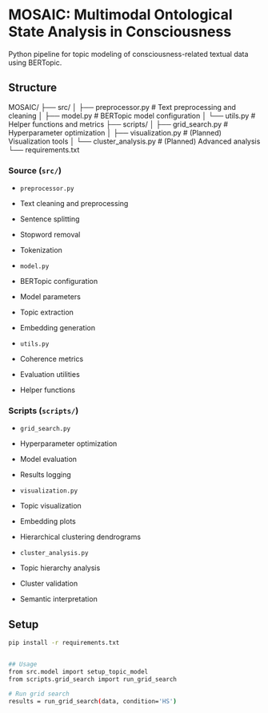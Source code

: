 # MOSAIC: Multimodal Ontological State Analysis in Consciousness

Python pipeline for topic modeling of consciousness-related textual data using BERTopic.

## Structure

MOSAIC/
├── src/
│   ├── preprocessor.py      # Text preprocessing and cleaning
│   ├── model.py            # BERTopic model configuration
│   └── utils.py            # Helper functions and metrics
├── scripts/
│   ├── grid_search.py      # Hyperparameter optimization
│   ├── visualization.py    # (Planned) Visualization tools
│   └── cluster_analysis.py # (Planned) Advanced analysis
└── requirements.txt

### Source (`src/`)

- `preprocessor.py`
 - Text cleaning and preprocessing
 - Sentence splitting
 - Stopword removal
 - Tokenization

- `model.py` 
 - BERTopic configuration
 - Model parameters
 - Topic extraction
 - Embedding generation

- `utils.py`
 - Coherence metrics
 - Evaluation utilities
 - Helper functions

### Scripts (`scripts/`)

- `grid_search.py`
 - Hyperparameter optimization
 - Model evaluation
 - Results logging

- `visualization.py`
 - Topic visualization
 - Embedding plots
 - Hierarchical clustering dendrograms

- `cluster_analysis.py` 
 - Topic hierarchy analysis
 - Cluster validation
 - Semantic interpretation

## Setup

```bash
pip install -r requirements.txt


## Usage
from src.model import setup_topic_model
from scripts.grid_search import run_grid_search

# Run grid search
results = run_grid_search(data, condition='HS')